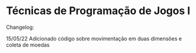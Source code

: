 # Técnicas de Programação de Jogos I

Changelog:

15/05/22
Adicionado código sobre movimentação em duas dimensões e coleta de moedas
